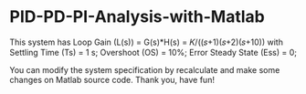 # PID-PD-PI-Analysis-with-Matlab
This system has Loop Gain (L(s)) = G(s)*H(s) = 𝐾/((𝑠+1)(𝑠+2)(𝑠+10)) with
Settling Time (Ts)       = 1 s;
Overshoot (OS)           = 10%;
Error Steady State (Ess) = 0;

You can modify the system specification by recalculate and make some changes on Matlab source code.
Thank you, have fun!
